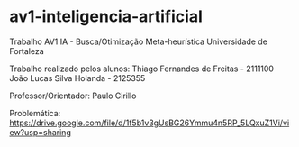 # av1-inteligencia-artificial
Trabalho AV1 IA - Busca/Otimização Meta-heurística
Universidade de Fortaleza

Trabalho realizado pelos alunos:
Thiago Fernandes de Freitas - 2111100
João Lucas Silva Holanda - 2125355

Professor/Orientador:
Paulo Cirillo

Problemática:
https://drive.google.com/file/d/1f5b1v3gUsBG26Ymmu4n5RP_5LQxuZ1Vi/view?usp=sharing

